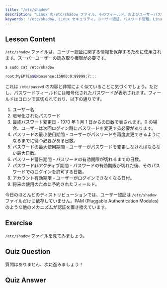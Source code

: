 ```yaml
---
title: "/etc/shadow"
description: "Linux の/etc/shadow ファイル、そのフィールド、およびユーザーパスワードを保護する方法について学びます。初心者向けの Linux 認証を理解します。"
keywords: "/etc/shadow, Linux セキュリティ，ユーザー認証，パスワード管理，Linux チュートリアル，初心者ガイド"
---
```


## Lesson Content

`/etc/shadow` ファイルは、ユーザー認証に関する情報を保存するために使用されます。スーパーユーザーの読み取り権限が必要です。

```bash
$ sudo cat /etc/shadow

root:MyEPTEa$6Nonsense:15000:0:99999:7:::
```

これは `/etc/passwd` の内容と非常によく似ていることに気づくでしょう。ただし、パスワードフィールドには暗号化されたパスワードが表示されます。フィールドはコロンで区切られており、以下の通りです。

1. ユーザー名
2. 暗号化されたパスワード
3. 最終パスワード変更日 - 1970 年 1 月 1 日からの日数で表されます。0 の場合、ユーザーは次回ログイン時にパスワードを変更する必要があります。
4. パスワードの最小使用期間 - ユーザーがパスワードを再度変更できるようになるまでに待つ必要がある日数。
5. パスワードの最大使用期間 - ユーザーがパスワードを変更しなければならない最大日数。
6. パスワード警告期間 - パスワードの有効期限が切れるまでの日数。
7. パスワード非アクティブ期間 - パスワードの有効期限が切れた後、そのパスワードでのログインを許可する日数。
8. アカウント有効期限 - ユーザーがログインできなくなる日付。
9. 将来の使用のために予約されたフィールド。

今日のほとんどのディストリビューションでは、ユーザー認証は `/etc/shadow` ファイルだけに依存していません。PAM (Pluggable Authentication Modules) のような他のメカニズムが認証を置き換えています。

## Exercise

`/etc/shadow` ファイルを見てみましょう。

## Quiz Question

質問はありません、次に進みましょう！

## Quiz Answer
